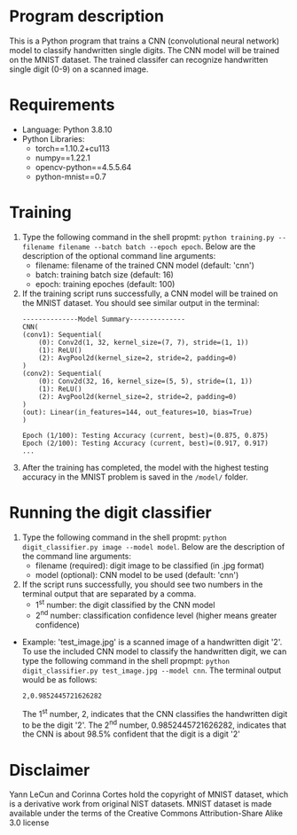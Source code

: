 # Program description
This is a Python program that trains a CNN (convolutional neural network) model to classify handwritten single digits. The CNN model will be trained on the MNIST dataset. The trained classifer can recognize handwritten single digit (0-9) on a scanned image.

# Requirements
- Language: Python 3.8.10
- Python Libraries:
  - torch==1.10.2+cu113
  - numpy==1.22.1
  - opencv-python==4.5.5.64
  - python-mnist==0.7

# Training
1. Type the following command in the shell propmt: ```python training.py --filename filename --batch batch --epoch epoch```. Below are the description of the optional command line arguments:
    - filename: filename of the trained CNN model (default: 'cnn')
    - batch: training batch size (default: 16)
    - epoch: training epoches (default: 100)
2. If the training script runs successfully, a CNN model will be trained on the MNIST dataset. You should see similar output in the terminal:
    ```console
    --------------Model Summary--------------
    CNN(
    (conv1): Sequential(
        (0): Conv2d(1, 32, kernel_size=(7, 7), stride=(1, 1))
        (1): ReLU()
        (2): AvgPool2d(kernel_size=2, stride=2, padding=0)
    )
    (conv2): Sequential(
        (0): Conv2d(32, 16, kernel_size=(5, 5), stride=(1, 1))
        (1): ReLU()
        (2): AvgPool2d(kernel_size=2, stride=2, padding=0)
    )
    (out): Linear(in_features=144, out_features=10, bias=True)
    )

    Epoch (1/100): Testing Accuracy (current, best)=(0.875, 0.875)
    Epoch (2/100): Testing Accuracy (current, best)=(0.917, 0.917)
    ...
    ``` 
3. After the training has completed, the model with the highest testing accuracy in the MNIST problem is saved in the `/model/` folder.

# Running the digit classifier
1. Type the following command in the shell propmt: ```python digit_classifier.py image --model model```. Below are the description of the command line arguments:
    - filename (required): digit image to be classified (in .jpg format)
    - model (optional): CNN model to be used (default: 'cnn')
2. If the script runs successfully, you should see two numbers in the terminal output that are separated by a comma. 
    - 1<sup>st</sup> number: the digit classified by the CNN model
    - 2<sup>nd</sup> number: classification confidence level (higher means greater confidence)
- Example: 'test_image.jpg' is a scanned image of a handwritten digit '2'. To use the included CNN model to classify the handwritten digit, we can type the following command in the shell propmpt: ```python digit_classifier.py test_image.jpg --model cnn```. The terminal output would be as follows:
    ```console
    2,0.9852445721626282
    ```
    The 1<sup>st</sup> number, 2, indicates that the CNN classifies the handwritten digit to be the digit '2'. The 2<sup>nd</sup> number, 0.9852445721626282, indicates that the CNN is about 98.5% confident that the digit is a digit '2'

# Disclaimer
Yann LeCun and Corinna Cortes hold the copyright of MNIST dataset, which is a derivative work from original NIST datasets. MNIST dataset is made available under the terms of the Creative Commons Attribution-Share Alike 3.0 license
